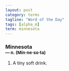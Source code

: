 ```yaml
---
layout: post
category: terms
tagline: "Word of the Day"
tags: [alpha_m]
term: minnesota
---
```


<h3>Minnesota<br/> <small>&mdash; n. (Min<span>&middot;</span>ne<span>&middot;</span>so<span>&middot;</span>ta)</small></h3>
<p><ol><li>A tiny soft drink.</li>
</ol></p>
